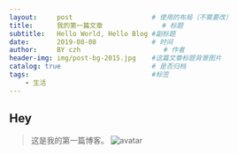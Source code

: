 ```yaml
---
layout:     post                    # 使用的布局（不需要改）
title:      我的第一篇文章               # 标题 
subtitle:   Hello World, Hello Blog #副标题
date:       2019-08-08              # 时间
author:     BY czh                     # 作者
header-img: img/post-bg-2015.jpg    #这篇文章标题背景图片
catalog: true                       # 是否归档
tags:                               #标签
    - 生活
---
```


## Hey
>这是我的第一篇博客。
![avatar](https://timgsa.baidu.com/timg?image&quality=80&size=b9999_10000&sec=1565240808463&di=7e3ad5dc466c9a0baa4cd121d73bfe0e&imgtype=0&src=http%3A%2F%2Fimg4q.duitang.com%2Fuploads%2Fitem%2F201205%2F11%2F20120511182044_tCJfU.thumb.700_0.jpeg)
